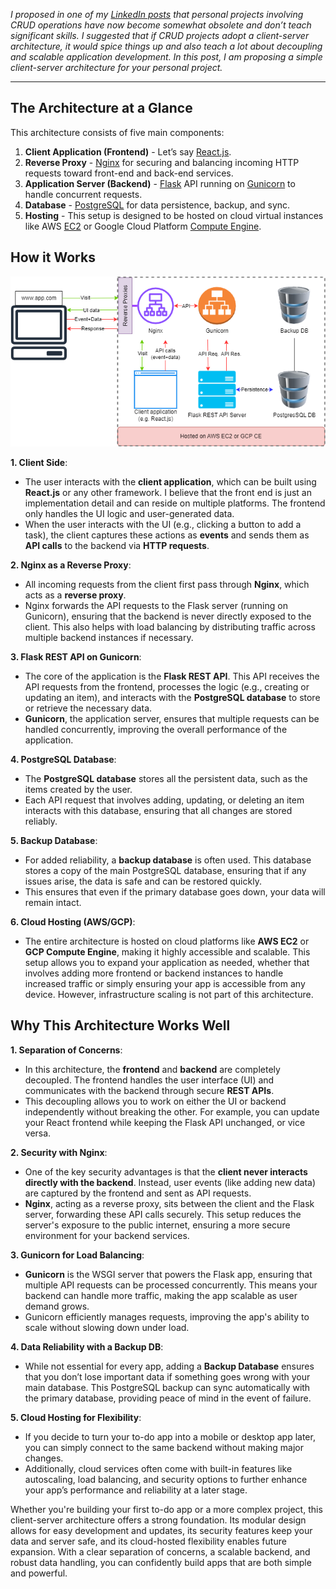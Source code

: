<!--
.. title: A Simple and Scalable Architecture for Your Next To-Do App
.. slug: a-simple-and-scalable-architecture-for-your-next-to-do-app
.. date: 2024-09-29 13:02:12 UTC+05:30
.. tags: webdev
.. category: Web Development
.. link:
.. description:
.. type: text
-->

_I proposed in one of my [LinkedIn posts](https://www.linkedin.com/posts/amritpandey23_if-youre-planning-your-next-personal-crud-activity-7245635838242365440-UMHU?utm_source=share&utm_medium=member_desktop) that personal projects involving CRUD operations have now become somewhat obsolete and don’t teach significant skills. I suggested that if CRUD projects adopt a client-server architecture, it would spice things up and also teach a lot about decoupling and scalable application development. In this post, I am proposing a simple client-server architecture for your personal project._

---

## The Architecture at a Glance

This architecture consists of five main components:

1. **Client Application (Frontend)** - Let’s say [React.js](https://react.dev/).
2. **Reverse Proxy** - [Nginx](https://nginx.org/en/) for securing and balancing incoming HTTP requests toward front-end and back-end services.
3. **Application Server (Backend)** - [Flask](https://flask.palletsprojects.com/en/3.0.x/) API running on [Gunicorn](https://gunicorn.org/) to handle concurrent requests.
4. **Database** - [PostgreSQL](https://www.postgresql.org/) for data persistence, backup, and sync.
5. **Hosting** - This setup is designed to be hosted on cloud virtual instances like AWS [EC2](https://aws.amazon.com/ec2/) or Google Cloud Platform [Compute Engine](https://cloud.google.com/products/compute).

## How it Works

![](/images/simple-scalable-arch-next-todo-app.png)

**1. Client Side**:

- The user interacts with the **client application**, which can be built using **React.js** or any other framework. I believe that the front end is just an implementation detail and can reside on multiple platforms. The frontend only handles the UI logic and user-generated data.
- When the user interacts with the UI (e.g., clicking a button to add a task), the client captures these actions as **events** and sends them as **API calls** to the backend via **HTTP requests**.

**2. Nginx as a Reverse Proxy**:

- All incoming requests from the client first pass through **Nginx**, which acts as a **reverse proxy**.
- Nginx forwards the API requests to the Flask server (running on Gunicorn), ensuring that the backend is never directly exposed to the client. This also helps with load balancing by distributing traffic across multiple backend instances if necessary.

**3. Flask REST API on Gunicorn**:

- The core of the application is the **Flask REST API**. This API receives the API requests from the frontend, processes the logic (e.g., creating or updating an item), and interacts with the **PostgreSQL database** to store or retrieve the necessary data.
- **Gunicorn**, the application server, ensures that multiple requests can be handled concurrently, improving the overall performance of the application.

**4. PostgreSQL Database**:

- The **PostgreSQL database** stores all the persistent data, such as the items created by the user.
- Each API request that involves adding, updating, or deleting an item interacts with this database, ensuring that all changes are stored reliably.

**5. Backup Database**:

- For added reliability, a **backup database** is often used. This database stores a copy of the main PostgreSQL database, ensuring that if any issues arise, the data is safe and can be restored quickly.
- This ensures that even if the primary database goes down, your data will remain intact.

**6. Cloud Hosting (AWS/GCP)**:

- The entire architecture is hosted on cloud platforms like **AWS EC2** or **GCP Compute Engine**, making it highly accessible and scalable. This setup allows you to expand your application as needed, whether that involves adding more frontend or backend instances to handle increased traffic or simply ensuring your app is accessible from any device. However, infrastructure scaling is not part of this architecture.

## Why This Architecture Works Well

**1. Separation of Concerns**:

- In this architecture, the **frontend** and **backend** are completely decoupled. The frontend handles the user interface (UI) and communicates with the backend through secure **REST APIs**.
- This decoupling allows you to work on either the UI or backend independently without breaking the other. For example, you can update your React frontend while keeping the Flask API unchanged, or vice versa.

**2. Security with Nginx**:

- One of the key security advantages is that the **client never interacts directly with the backend**. Instead, user events (like adding new data) are captured by the frontend and sent as API requests.
- **Nginx**, acting as a reverse proxy, sits between the client and the Flask server, forwarding these API calls securely. This setup reduces the server's exposure to the public internet, ensuring a more secure environment for your backend services.

**3. Gunicorn for Load Balancing**:

- **Gunicorn** is the WSGI server that powers the Flask app, ensuring that multiple API requests can be processed concurrently. This means your backend can handle more traffic, making the app scalable as user demand grows.
- Gunicorn efficiently manages requests, improving the app's ability to scale without slowing down under load.

**4. Data Reliability with a Backup DB**:

- While not essential for every app, adding a **Backup Database** ensures that you don’t lose important data if something goes wrong with your main database. This PostgreSQL backup can sync automatically with the primary database, providing peace of mind in the event of failure.

**5. Cloud Hosting for Flexibility**:

- If you decide to turn your to-do app into a mobile or desktop app later, you can simply connect to the same backend without making major changes.
- Additionally, cloud services often come with built-in features like autoscaling, load balancing, and security options to further enhance your app’s performance and reliability at a later stage.

Whether you're building your first to-do app or a more complex project, this client-server architecture offers a strong foundation. Its modular design allows for easy development and updates, its security features keep your data and server safe, and its cloud-hosted flexibility enables future expansion. With a clear separation of concerns, a scalable backend, and robust data handling, you can confidently build apps that are both simple and powerful.
